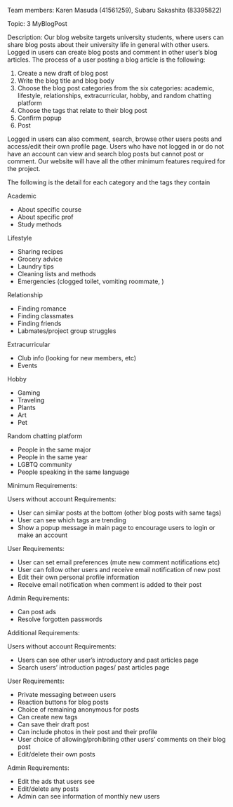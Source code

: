 Team members: Karen Masuda (41561259), Subaru Sakashita (83395822)

Topic: 3 MyBlogPost 

Description: 
Our blog website targets university students, where users can share blog posts about their university life in general with other users. Logged in users can create blog posts and comment in other user’s blog articles. The process of a user posting a blog article is the following:

1. Create a new draft of blog post
2. Write the blog title and blog body
3. Choose the blog post categories from the six categories: academic, lifestyle, relationships, extracurricular, hobby, and random chatting platform
4. Choose the tags that relate to their blog post
5. Confirm popup 
6. Post 

Logged in users can also comment, search, browse other users posts and access/edit their own profile page. Users who have not logged in or do not have an account can view and search blog posts but cannot post or comment. Our website will have all the other minimum features required for the project.

The following is the detail for each category and the tags they contain

Academic 
- About specific course
- About specific prof
- Study methods

Lifestyle 
- Sharing recipes
- Grocery advice
- Laundry tips
- Cleaning lists and methods
- Emergencies (clogged toilet, vomiting roommate, )

Relationship 
- Finding romance
- Finding classmates 
- Finding friends 
- Labmates/project group struggles 

Extracurricular  
- Club info (looking for new members, etc)
- Events

Hobby 
- Gaming
- Traveling
- Plants 
- Art
- Pet 

Random chatting platform
- People in the same major
- People in the same year
- LGBTQ community
- People speaking in the same language


Minimum Requirements:

Users without account Requirements:
- User can similar posts at the bottom (other blog posts with same tags)
- User can see which tags are trending
- Show a popup message in main page to encourage users to login or make an account

User Requirements:
- User can set email preferences (mute new comment notifications etc)
- User can follow other users and receive email notification of new post
- Edit their own personal profile information
- Receive email notification when comment is added to their post

Admin Requirements:
- Can post ads
- Resolve forgotten passwords 


Additional Requirements: 

Users without account Requirements:
- Users can see other user’s introductory and past articles page
- Search users’ introduction pages/ past articles page

User Requirements:
- Private messaging between users
- Reaction buttons for blog posts
- Choice of remaining anonymous for posts
- Can create new tags 
- Can save their draft post 
- Can include photos in their post and their profile
- User choice of allowing/prohibiting other users’ comments on their blog post 
- Edit/delete their own posts

Admin Requirements: 
- Edit the ads that users see
- Edit/delete any posts
- Admin can see information of monthly new users 


